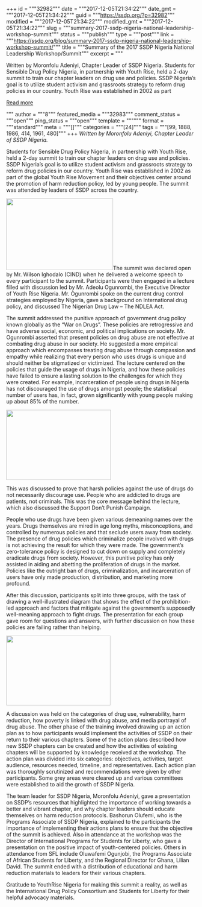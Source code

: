 +++
id = """32982"""
date = """2017-12-05T21:34:22"""
date_gmt = """2017-12-05T21:34:22"""
guid = """https://ssdp.org/?p=32982"""
modified = """2017-12-05T21:34:22"""
modified_gmt = """2017-12-05T21:34:22"""
slug = """summary-2017-ssdp-nigeria-national-leadership-workshop-summit"""
status = """publish"""
type = """post"""
link = """https://ssdp.org/blog/summary-2017-ssdp-nigeria-national-leadership-workshop-summit/"""
title = """Summary of the 2017 SSDP Nigeria National Leadership Workshop/Summit"""
excerpt = """<p>Written by Moronfolu Adeniyi, Chapter Leader of SSDP Nigeria. Students for Sensible Drug Policy Nigeria, in partnership with Youth Rise, held a 2-day summit to train our chapter leaders on drug use and policies. SSDP Nigeria’s goal is to utilize student activism and grassroots strategy to reform drug policies in our country. Youth Rise was established in 2002 as part</p>
<div class="h10"></div>
<p><a class="more-link2 flat" href="https://ssdp.org/blog/summary-2017-ssdp-nigeria-national-leadership-workshop-summit/">Read more</a></p>
"""
author = """8"""
featured_media = """32983"""
comment_status = """open"""
ping_status = """open"""
template = """"""
format = """standard"""
meta = """[]"""
categories = """[24]"""
tags = """[99, 1888, 1986, 414, 1961, 480]"""
+++
<em>Written by Moronfolu Adeniyi, Chapter Leader of SSDP Nigeria.</em>

<span style="font-weight: 400;">Students for Sensible Drug Policy Nigeria, in partnership with Youth Rise, held a 2-day summit to train our chapter leaders on drug use and policies. SSDP Nigeria’s goal is to utilize student activism and grassroots strategy to reform drug policies in our country. Youth Rise was established in 2002 as part of the global Youth Rise Movement and their objectives center around the promotion of harm reduction policy, led by young people. The summit was attended by leaders of SSDP across the country.</span>

<span style="font-weight: 400;"> <img class=" wp-image-32985 alignleft" src="https://ssdp.org/wp-content/uploads/2017/12/SSPDNWS2017-26.jpg" alt="" width="284" height="190" srcset="https://ssdp.org/wp-content/uploads/2017/12/SSPDNWS2017-26.jpg 3872w, https://ssdp.org/wp-content/uploads/2017/12/SSPDNWS2017-26-768x514.jpg 768w" sizes="(max-width: 284px) 100vw, 284px" />The summit was declared open by Mr. Wilson Ighodalo (CIND) when he delivered a welcome speech to every participant to the summit. Participants were then engaged in a lecture filled with discussion led by Mr. Adeolu Ogunrombi, the Executive Director of Youth Rise Nigeria. Mr. Ogunrombi spoke on the current drug control strategies employed by Nigeria, gave a background on International drug policy, and discussed The Nigerian Drug Law – The NDLEA Act.</span>

<span style="font-weight: 400;">The summit addressed the punitive approach of government drug policy known globally as the “War on Drugs”. These policies are retrogressive and have adverse social, economic, and political implications on society. Mr. Ogunrombi asserted that present policies on drug abuse are not effective at combating drug abuse in our society. He suggested a more empirical approach which encompasses treating drug abuse through compassion and empathy while realizing that every person who uses drugs is unique and should neither be stigmatized or v</span><span style="font-weight: 400;">ictimized. The lecture centered on the policies that guide the usage of drugs in Nigeria, and how these </span><span style="font-weight: 400;">policies have failed to ensure a lasting solution to the challenges for which they were created. For example, incarceration of people using drugs in Nigeria has not discouraged the use of drugs amongst people; the statistical number of users has, in fact, grown significantly with young people making up about 85% of the number.</span>

<img class=" wp-image-32986 alignright" src="https://ssdp.org/wp-content/uploads/2017/12/SSPDNWS2017-23.jpg" alt="" width="278" height="186" srcset="https://ssdp.org/wp-content/uploads/2017/12/SSPDNWS2017-23.jpg 3872w, https://ssdp.org/wp-content/uploads/2017/12/SSPDNWS2017-23-768x514.jpg 768w" sizes="(max-width: 278px) 100vw, 278px" />

<span style="font-weight: 400;">This was discussed to prove that harsh policies against the </span><span style="font-weight: 400;">use of drugs do not necessarily discourage use. People who are addicted to drugs are patients, not criminals. This was the core message behind the lecture, which also discussed the Support Don’t Punish Campaign.</span>

<span style="font-weight: 400;">People who use drugs have been given various demeaning names over the years. Drugs themselves are mired in age long myths, misconceptions, and controlled by numerous policies and that seclude users away from society. The presence of drug policies which criminalize people involved with drugs is not </span><span style="font-weight: 400;">achieving the result for which they were made. The government’s zero-tolerance policy is designed to cut down on supply and completely eradicate drugs from society. However, this punitive policy has only assisted in aiding and abetting the proliferation of drugs in the market. Policies like the outright ban of drugs, criminalization, and incarceration of users have only made production, distribution, and marketing more profound. </span>

<span style="font-weight: 400;">After this discussion, participants split into three groups, with the task of drawing a well-illustrated diagram that shows the effect of the prohibition-led approach and factors that mitigate against the government’s supposedly well-meaning approach to fight drugs. The presentation for each group gave room for questions and answers, with further discussion on how these policies are failing rather than helping. </span>

<img class=" wp-image-32987 alignleft" src="https://ssdp.org/wp-content/uploads/2017/12/SSPDNWS2017-72.jpg" alt="" width="277" height="185" srcset="https://ssdp.org/wp-content/uploads/2017/12/SSPDNWS2017-72.jpg 3872w, https://ssdp.org/wp-content/uploads/2017/12/SSPDNWS2017-72-768x514.jpg 768w" sizes="(max-width: 277px) 100vw, 277px" />

<span style="font-weight: 400;">A discussion was held on the categories of drug use, vulnerability, harm reduction, how poverty is linked with drug abuse, and media portrayal of drug abuse. The other phase of the training involved drawing up an action plan as to how participants would implement the activities of SSDP on their return to their various chapters. Some of the action plans described how new SSDP chapters can be created and how the activities of existing chapters will be supported by knowledge received at the workshop. The action plan was divided into six categories: objectives, activities, target audience, resources needed, timeline, and representatives. Each action plan was thoroughly scrutinized and recommendations were given by other participants. Some grey areas were cleared up and various committees were established to aid the growth of SSDP Nigeria.</span>

<span style="font-weight: 400;">The team leader for SSDP Nigeria, Moronfolu Adeniyi, gave a presentation on SSDP’s resources that highlighted the importance of working towards a better and vibrant chapter, and why chapter leaders should educate themselves on harm reduction protocols. Bashorun Olufemi, who is the Programs Associate of SSDP Nigeria, explained to the participants the importance of implementing their actions plans to ensure that the objective of the summit is achieved. Also in attendance at the workshop was the Director of International Programs for Students for Liberty, who gave a presentation on the positive impact of youth-centered policies. Others in attendance from SFL include Oluwafemi Ogunjobi, the Programs Associate of African Students for Liberty, and the Regional Director for Ghana, Lilian David. The summit ended with a distribution of educational and harm reduction materials to leaders for their various chapters.</span>

<span style="font-weight: 400;">Gratitude to YouthRise Nigeria for making this summit a reality, as well as the International Drug Policy Consortium and Students for Liberty for their helpful advocacy materials.</span>

